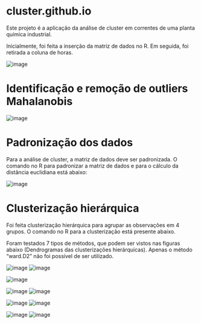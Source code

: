 # cluster.github.io
Este projeto é a aplicação da análise de cluster em correntes de uma planta química industrial. 

Inicialmente, foi feita a inserção da matriz de dados no R. Em seguida, foi retirada a coluna de horas.

![image](https://user-images.githubusercontent.com/81119854/124508980-5deca980-dda7-11eb-9799-795dad84ac25.png)

# Identificação e remoção de outliers Mahalanobis

![image](https://user-images.githubusercontent.com/81119854/124509062-9d1afa80-dda7-11eb-9ecb-d0b695175399.png)

# Padronização dos dados

Para a análise de cluster, a matriz de dados deve ser padronizada. O comando no R para padronizar a matriz de dados e para o cálculo da distância euclidiana está abaixo:

![image](https://user-images.githubusercontent.com/81119854/124509135-c8054e80-dda7-11eb-8eb4-ff8de93b8c4f.png)

# Clusterização hierárquica

Foi feita clusterização hierárquica para agrupar as observações em 4 grupos. O comando no R para a clusterização está presente abaixo. 

Foram testados 7 tipos de métodos, que podem ser vistos nas figuras abaixo (Dendrogramas das clusterizações hierárquicas). Apenas o método “ward.D2” não foi possível de ser utilizado.

![image](https://user-images.githubusercontent.com/81119854/124510031-634af380-dda9-11eb-9308-9800e731e3d1.png)
![image](https://user-images.githubusercontent.com/81119854/124510350-fd12a080-dda9-11eb-9406-dea1a740c596.png)

![image](https://user-images.githubusercontent.com/81119854/124510276-d6ed0080-dda9-11eb-8791-f47e1c9d87b1.png)


![image](https://user-images.githubusercontent.com/81119854/124510404-16b3e800-ddaa-11eb-99d0-266d583db877.png)
![image](https://user-images.githubusercontent.com/81119854/124510328-ef5d1b00-dda9-11eb-85fe-57a46847a86f.png)

![image](https://user-images.githubusercontent.com/81119854/124510833-0d774b00-ddab-11eb-989e-cc6020dacefe.png)
![image](https://user-images.githubusercontent.com/81119854/124510860-1ff18480-ddab-11eb-8e60-309182fa0082.png)

![image](https://user-images.githubusercontent.com/81119854/124510655-ace80e00-ddaa-11eb-9b93-4a81f96770fa.png)
![image](https://user-images.githubusercontent.com/81119854/124510697-c426fb80-ddaa-11eb-8bde-74e3e4a0fa0f.png)

